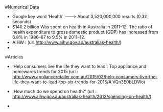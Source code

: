#Numerical Data
- Google key word 'Health' ---> About 3,520,000,000 results (0.32 seconds)
- $140.2 billion Was spent on health in Australia in 2011–12. The ratio of health expenditure to gross domestic product (GDP) has increased from 6.8% in 1986–87 to 9.5% in 2011–12.
- AIHW : (url:http://www.aihw.gov.au/australias-health/)
- 


#Articles
- ‘Help consumers live the life they want to lead': Top appliance and homewares trends for 2015 (url : http://www.applianceretailer.com.au/2015/03/help-consumers-live-the-life-they-want-to-lead-top-six-trends-for-2015/#.VQn3E0bLDWo)

- 'How much do we spend on health?' (url : http://www.aihw.gov.au/australias-health/2012/spending-on-health/)

- 